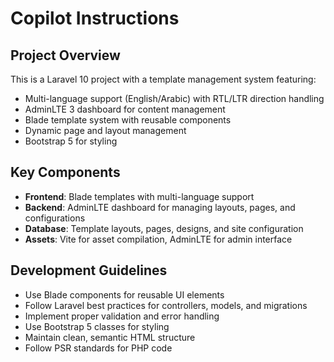 # Copilot Instructions

<!-- Use this file to provide workspace-specific custom instructions to Copilot. For more details, visit https://code.visualstudio.com/docs/copilot/copilot-customization#_use-a-githubcopilotinstructionsmd-file -->

## Project Overview
This is a Laravel 10 project with a template management system featuring:
- Multi-language support (English/Arabic) with RTL/LTR direction handling
- AdminLTE 3 dashboard for content management
- Blade template system with reusable components
- Dynamic page and layout management
- Bootstrap 5 for styling

## Key Components
- **Frontend**: Blade templates with multi-language support
- **Backend**: AdminLTE dashboard for managing layouts, pages, and configurations
- **Database**: Template layouts, pages, designs, and site configuration
- **Assets**: Vite for asset compilation, AdminLTE for admin interface

## Development Guidelines
- Use Blade components for reusable UI elements
- Follow Laravel best practices for controllers, models, and migrations
- Implement proper validation and error handling
- Use Bootstrap 5 classes for styling
- Maintain clean, semantic HTML structure
- Follow PSR standards for PHP code
